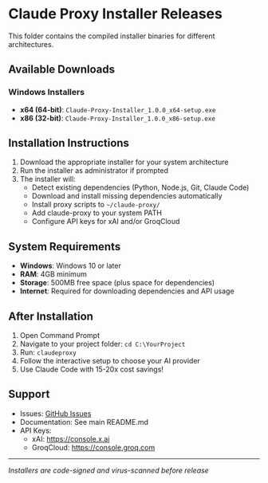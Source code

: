 # Claude Proxy Installer Releases

This folder contains the compiled installer binaries for different architectures.

## Available Downloads

### Windows Installers
- **x64 (64-bit)**: `Claude-Proxy-Installer_1.0.0_x64-setup.exe`
- **x86 (32-bit)**: `Claude-Proxy-Installer_1.0.0_x86-setup.exe`

## Installation Instructions

1. Download the appropriate installer for your system architecture
2. Run the installer as administrator if prompted
3. The installer will:
   - Detect existing dependencies (Python, Node.js, Git, Claude Code)
   - Download and install missing dependencies automatically
   - Install proxy scripts to `~/claude-proxy/`
   - Add claude-proxy to your system PATH
   - Configure API keys for xAI and/or GroqCloud

## System Requirements

- **Windows**: Windows 10 or later
- **RAM**: 4GB minimum
- **Storage**: 500MB free space (plus space for dependencies)
- **Internet**: Required for downloading dependencies and API usage

## After Installation

1. Open Command Prompt
2. Navigate to your project folder: `cd C:\YourProject`
3. Run: `claudeproxy`
4. Follow the interactive setup to choose your AI provider
5. Use Claude Code with 15-20x cost savings!

## Support

- Issues: [GitHub Issues](https://github.com/YourUsername/ClaudeProxy/issues)
- Documentation: See main README.md
- API Keys:
  - xAI: https://console.x.ai
  - GroqCloud: https://console.groq.com

---
*Installers are code-signed and virus-scanned before release*